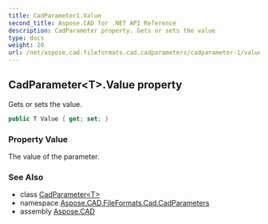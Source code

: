 ```yaml
---
title: CadParameter1.Value
second_title: Aspose.CAD for .NET API Reference
description: CadParameter property. Gets or sets the value
type: docs
weight: 20
url: /net/aspose.cad.fileformats.cad.cadparameters/cadparameter-1/value/
---
```

## CadParameter&lt;T&gt;.Value property

Gets or sets the value.

```csharp
public T Value { get; set; }
```

### Property Value

The value of the parameter.

### See Also

* class [CadParameter&lt;T&gt;](../)
* namespace [Aspose.CAD.FileFormats.Cad.CadParameters](../../cadparameter-1/)
* assembly [Aspose.CAD](../../../)


